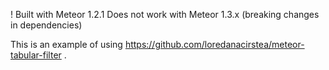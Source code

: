 ! Built with Meteor 1.2.1
Does not work with Meteor 1.3.x (breaking changes in dependencies)


This is an example of using https://github.com/loredanacirstea/meteor-tabular-filter .